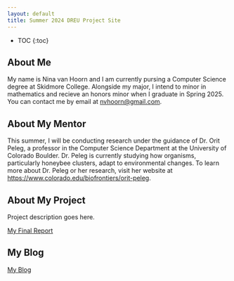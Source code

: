 ```yaml
---
layout: default
title: Summer 2024 DREU Project Site
---
```


* TOC
{:toc}

## About Me

My name is Nina van Hoorn and I am currently pursing a Computer Science degree at Skidmore College. Alongside my major, I intend to minor in mathematics and recieve an honors minor when I graduate in Spring 2025.
You can contact me by email at nvhoorn@gmail.com.

## About My Mentor

This summer, I will be conducting research under the guidance of Dr. Orit Peleg, a professor in the Computer Science Department at the University of Colorado Boulder. Dr. Peleg is currently studying how organisms, particularly honeybee clusters, adapt to environmental changes. To learn more about Dr. Peleg or her research, visit her website at https://www.colorado.edu/biofrontiers/orit-peleg.

## About My Project

Project description goes here.

[My Final Report](files/finalreport.pdf)

## My Blog

[My Blog](blog.html)
